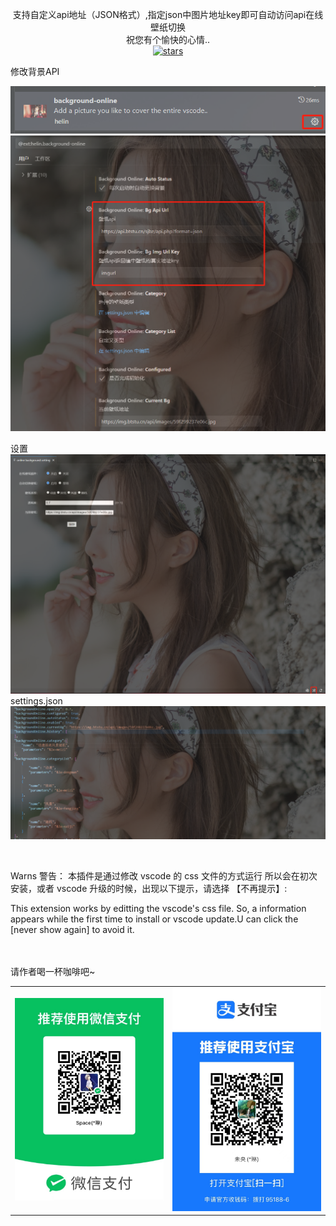 <p align="center">
支持自定义api地址（JSON格式）,指定json中图片地址key即可自动访问api在线壁纸切换
<br/>
祝您有个愉快的心情..
<br/>
<a href="https://github.com/HeLinSpace/vscode-online-background">
<img src="https://img.shields.io/github/stars/HeLinSpace/vscode-online-background" alt="stars">
</a>

</p>
修改背景API
<br/>

![image](https://raw.githubusercontent.com/HeLinSpace/vscode-online-background/d0661cf003f22609bec757554a80c358247898d4/resources/api_settings1.png)
<br/>
![image](https://raw.githubusercontent.com/HeLinSpace/vscode-online-background/d0661cf003f22609bec757554a80c358247898d4/resources/api_settings2.png)
<br/>

设置
<br/>
![image](https://raw.githubusercontent.com/HeLinSpace/vscode-online-background/e044e9985eea3024a882dd978944329e1cfaca22/resources/setting_20230718140813.png)
<br/>
settings.json
![image](https://raw.githubusercontent.com/HeLinSpace/vscode-online-background/e044e9985eea3024a882dd978944329e1cfaca22/resources/setting_json_20230718141150.png)

<br/>

Warns 警告：
本插件是通过修改 vscode 的 css 文件的方式运行
所以会在初次安装，或者 vscode 升级的时候，出现以下提示，请选择 【不再提示】:

This extension works by editting the vscode's css file.
So, a information appears while the first time to install or vscode update.U can click the [never show again] to avoid it.

<br/>
<br/>
请作者喝一杯咖啡吧~
<br/>
<table>
    <tr>
        <td align="center"><img src="https://raw.githubusercontent.com/HeLinSpace/vscode-online-background/d0661cf003f22609bec757554a80c358247898d4/resources/weixin.jpg" width="300"></td>
        <td align="center"><img src="https://raw.githubusercontent.com/HeLinSpace/vscode-online-background/d0661cf003f22609bec757554a80c358247898d4/resources/zhifubao.jpg" width="300"></td>
    </tr>
</table>
</p>


